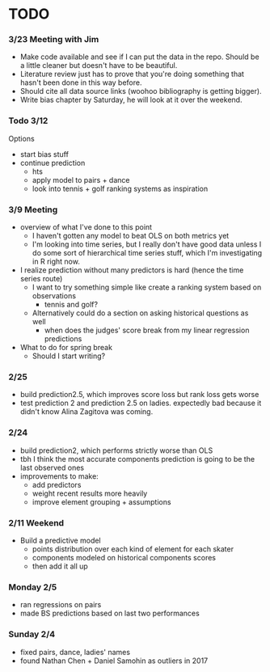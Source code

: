 TODO
====

### 3/23 Meeting with Jim
* Make code available and see if I can put the data in the repo. Should be a
  little cleaner but doesn't have to be beautiful.
* Literature review just has to prove that you're doing something that hasn't
  been done in this way before.
* Should cite all data source links (woohoo bibliography is getting bigger).
* Write bias chapter by Saturday, he will look at it over the weekend.

### Todo 3/12
Options
* start bias stuff
* continue prediction
  * hts
  * apply model to pairs + dance
  * look into tennis + golf ranking systems as inspiration


### 3/9 Meeting
* overview of what I've done to this point
  * I haven't gotten any model to beat OLS on both metrics yet
  * I'm looking into time series, but I really don't have good data unless
    I do some sort of hierarchical time series stuff, which I'm investigating
    in R right now.
* I realize prediction without many predictors is hard (hence the time series
  route)
  * I want to try something simple like create a ranking system based on
    observations
    * tennis and golf?
  * Alternatively could do a section on asking historical questions as well
    * when does the judges' score break from my linear regression predictions
* What to do for spring break
  * Should I start writing?

### 2/25
* build prediction2.5, which improves score loss but rank loss gets worse
* test prediction 2 and prediction 2.5 on ladies. expectedly bad because
  it didn't know Alina Zagitova was coming.

### 2/24
* build prediction2, which performs strictly worse than OLS
* tbh I think the most accurate components prediction is going to be the last
  observed ones
* improvements to make:
    * add predictors
    * weight recent results more heavily
    * improve element grouping + assumptions

### 2/11 Weekend
* Build a predictive model
  * points distribution over each kind of element for each skater
  * components modeled on historical components scores
  * then add it all up

### Monday 2/5
* ran regressions on pairs
* made BS predictions based on last two performances

### Sunday 2/4
* fixed pairs, dance, ladies' names
* found Nathan Chen + Daniel Samohin as outliers in 2017